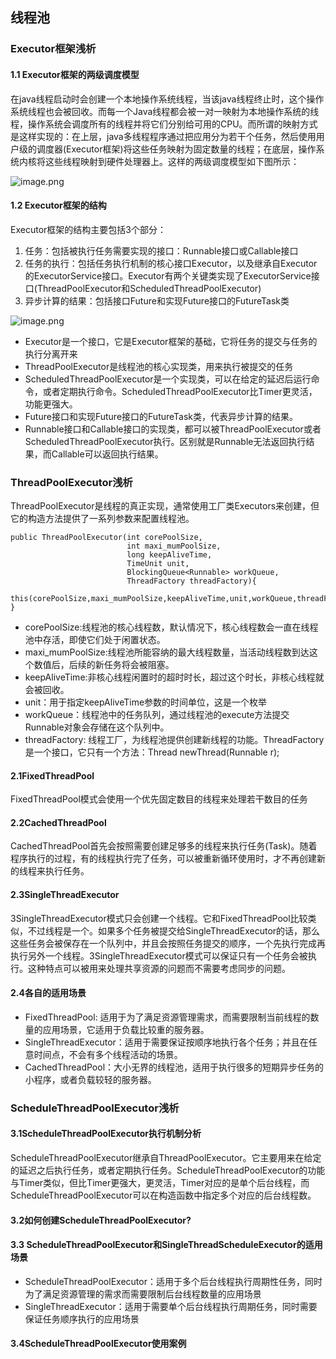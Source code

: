 ## 线程池
### Executor框架浅析
#### 1.1 Executor框架的两级调度模型
在java线程启动时会创建一个本地操作系统线程，当该java线程终止时，这个操作系统线程也会被回收。而每一个Java线程都会被一对一映射为本地操作系统的线程，操作系统会调度所有的线程并将它们分别给可用的CPU。而所谓的映射方式是这样实现的：在上层，java多线程程序通过把应用分为若干个任务，然后使用用户级的调度器(Executor框架)将这些任务映射为固定数量的线程；在底层，操作系统内核将这些线程映射到硬件处理器上。这样的两级调度模型如下图所示：

![image.png](https://upload-images.jianshu.io/upload_images/5361549-677afb8bfa9184ab.png?imageMogr2/auto-orient/strip%7CimageView2/2/w/1240)

#### 1.2 Executor框架的结构
Executor框架的结构主要包括3个部分：
1. 任务：包括被执行任务需要实现的接口：Runnable接口或Callable接口
2. 任务的执行：包括任务执行机制的核心接口Executor，以及继承自Executor的ExecutorService接口。Executor有两个关键类实现了ExecutorService接口(ThreadPoolExecutor和ScheduledThreadPoolExecutor)
3. 异步计算的结果：包括接口Future和实现Future接口的FutureTask类

![image.png](https://upload-images.jianshu.io/upload_images/5361549-c7f4dcea7f62caea.png?imageMogr2/auto-orient/strip%7CimageView2/2/w/1240)
* Executor是一个接口，它是Executor框架的基础，它将任务的提交与任务的执行分离开来
* ThreadPoolExecutor是线程池的核心实现类，用来执行被提交的任务
* ScheduledThreadPoolExecutor是一个实现类，可以在给定的延迟后运行命令，或者定期执行命令。ScheduledThreadPoolExecutor比Timer更灵活，功能更强大。
* Future接口和实现Future接口的FutureTask类，代表异步计算的结果。
* Runnable接口和Callable接口的实现类，都可以被ThreadPoolExecutor或者ScheduledThreadPoolExecutor执行。区别就是Runnable无法返回执行结果，而Callable可以返回执行结果。

### ThreadPoolExecutor浅析
ThreadPoolExecutor是线程的真正实现，通常使用工厂类Executors来创建，但它的构造方法提供了一系列参数来配置线程池。
```
public ThreadPoolExecutor(int corePoolSize,
                          int maxi_mumPoolSize,
                          long keepAliveTime,
                          TimeUnit unit,
                          BlockingQueue<Runnable> workQueue,
                          ThreadFactory threadFactory){
  this(corePoolSize,maxi_mumPoolSize,keepAliveTime,unit,workQueue,threadFactory,defaultHandler);   
}
```
* corePoolSize:线程池的核心线程数，默认情况下，核心线程数会一直在线程池中存活，即使它们处于闲置状态。
* maxi_mumPoolSize:线程池所能容纳的最大线程数量，当活动线程数到达这个数值后，后续的新任务将会被阻塞。
* keepAliveTime:非核心线程闲置时的超时时长，超过这个时长，非核心线程就会被回收。
* unit：用于指定keepAliveTime参数的时间单位，这是一个枚举
* workQueue：线程池中的任务队列，通过线程池的execute方法提交Runnable对象会存储在这个队列中。
* threadFactory: 线程工厂，为线程池提供创建新线程的功能。ThreadFactory是一个接口，它只有一个方法：Thread newThread(Runnable r);
#### 2.1FixedThreadPool
FixedThreadPool模式会使用一个优先固定数目的线程来处理若干数目的任务

#### 2.2CachedThreadPool
CachedThreadPool首先会按照需要创建足够多的线程来执行任务(Task)。随着程序执行的过程，有的线程执行完了任务，可以被重新循环使用时，才不再创建新的线程来执行任务。

#### 2.3SingleThreadExecutor
3SingleThreadExecutor模式只会创建一个线程。它和FixedThreadPool比较类似，不过线程是一个。如果多个任务被提交给SingleThreadExecutor的话，那么这些任务会被保存在一个队列中，并且会按照任务提交的顺序，一个先执行完成再执行另外一个线程。3SingleThreadExecutor模式可以保证只有一个任务会被执行。这种特点可以被用来处理共享资源的问题而不需要考虑同步的问题。

#### 2.4各自的适用场景
* FixedThreadPool: 适用于为了满足资源管理需求，而需要限制当前线程的数量的应用场景，它适用于负载比较重的服务器。
* SingleThreadExecutor：适用于需要保证按顺序地执行各个任务；并且在任意时间点，不会有多个线程活动的场景。
* CachedThreadPool：大小无界的线程池，适用于执行很多的短期异步任务的小程序，或者负载较轻的服务器。

### ScheduleThreadPoolExecutor浅析
#### 3.1ScheduleThreadPoolExecutor执行机制分析
ScheduleThreadPoolExecutor继承自ThreadPoolExecutor。它主要用来在给定的延迟之后执行任务，或者定期执行任务。ScheduleThreadPoolExecutor的功能与Timer类似，但比Timer更强大，更灵活，Timer对应的是单个后台线程，而ScheduleThreadPoolExecutor可以在构造函数中指定多个对应的后台线程数。

#### 3.2如何创建ScheduleThreadPoolExecutor?



#### 3.3 ScheduleThreadPoolExecutor和SingleThreadScheduleExecutor的适用场景
* ScheduleThreadPoolExecutor：适用于多个后台线程执行周期性任务，同时为了满足资源管理的需求而需要限制后台线程数量的应用场景
* SingleThreadExecutor：适用于需要单个后台线程执行周期任务，同时需要保证任务顺序执行的应用场景

#### 3.4ScheduleThreadPoolExecutor使用案例
